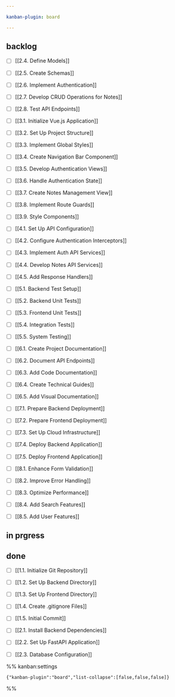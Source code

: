 ```yaml
---

kanban-plugin: board

---
```


## backlog

- [ ] [[2.4. Define Models]]
- [ ] [[2.5. Create Schemas]]
- [ ] [[2.6. Implement Authentication]]
- [ ] [[2.7. Develop CRUD Operations for Notes]]
- [ ] [[2.8. Test API Endpoints]]
- [ ] [[3.1. Initialize Vue.js Application]]
- [ ] [[3.2. Set Up Project Structure]]
- [ ] [[3.3. Implement Global Styles]]
- [ ] [[3.4. Create Navigation Bar Component]]
- [ ] [[3.5. Develop Authentication Views]]
- [ ] [[3.6. Handle Authentication State]]
- [ ] [[3.7. Create Notes Management View]]
- [ ] [[3.8. Implement Route Guards]]
- [ ] [[3.9. Style Components]]
- [ ] [[4.1. Set Up API Configuration]]
- [ ] [[4.2. Configure Authentication Interceptors]]
- [ ] [[4.3. Implement Auth API Services]]
- [ ] [[4.4. Develop Notes API Services]]
- [ ] [[4.5. Add Response Handlers]]
- [ ] [[5.1. Backend Test Setup]]
- [ ] [[5.2. Backend Unit Tests]]
- [ ] [[5.3. Frontend Unit Tests]]
- [ ] [[5.4. Integration Tests]]
- [ ] [[5.5. System Testing]]
- [ ] [[6.1. Create Project Documentation]]
- [ ] [[6.2. Document API Endpoints]]
- [ ] [[6.3. Add Code Documentation]]
- [ ] [[6.4. Create Technical Guides]]
- [ ] [[6.5. Add Visual Documentation]]
- [ ] [[7.1. Prepare Backend Deployment]]
- [ ] [[7.2. Prepare Frontend Deployment]]
- [ ] [[7.3. Set Up Cloud Infrastructure]]
- [ ] [[7.4. Deploy Backend Application]]
- [ ] [[7.5. Deploy Frontend Application]]
- [ ] [[8.1. Enhance Form Validation]]
- [ ] [[8.2. Improve Error Handling]]
- [ ] [[8.3. Optimize Performance]]
- [ ] [[8.4. Add Search Features]]
- [ ] [[8.5. Add User Features]]


## in prgress



## done

- [ ] [[1.1. Initialize Git Repository]]
- [ ] [[1.2. Set Up Backend Directory]]
- [ ] [[1.3. Set Up Frontend Directory]]
- [ ] [[1.4. Create .gitignore Files]]
- [ ] [[1.5. Initial Commit]]
- [ ] [[2.1. Install Backend Dependencies]]
- [ ] [[2.2. Set Up FastAPI Application]]
- [ ] [[2.3. Database Configuration]]




%% kanban:settings
```
{"kanban-plugin":"board","list-collapse":[false,false,false]}
```
%%